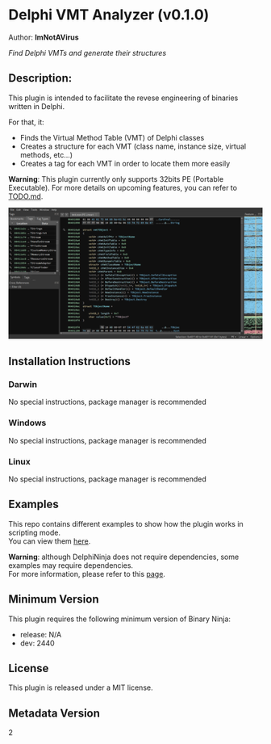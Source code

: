 # Delphi VMT Analyzer (v0.1.0)
Author: **ImNotAVirus**

_Find Delphi VMTs and generate their structures_

## Description:

This plugin is intended to facilitate the revese engineering of binaries written in Delphi.

For that, it:

- Finds the Virtual Method Table (VMT) of Delphi classes
- Creates a structure for each VMT (class name, instance size, virtual methods, etc...)
- Creates a tag for each VMT in order to locate them more easily

**Warning**: This plugin currently only supports 32bits PE (Portable Executable). For more details on upcoming features, you can refer to [TODO.md](./TODO.md).

![example](./assets/example.png)

## Installation Instructions

### Darwin

No special instructions, package manager is recommended

### Windows

No special instructions, package manager is recommended

### Linux

No special instructions, package manager is recommended

## Examples

This repo contains different examples to show how the plugin works in scripting mode.  
You can view them [here](./examples).

**Warning**: although DelphiNinja does not require dependencies, some examples may require dependencies.  
For more information, please refer to this [page](./examples/README.md).

## Minimum Version

This plugin requires the following minimum version of Binary Ninja:

* release: N/A
* dev: 2440

## License

This plugin is released under a MIT license.

## Metadata Version

2
